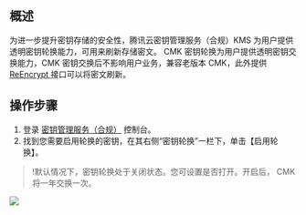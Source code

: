 ## 概述

为进一步提升密钥存储的安全性，腾讯云密钥管理服务（合规）KMS 为用户提供透明密钥轮换能力，可用来刷新存储密文。
CMK 密钥轮换为用户提供透明密钥交换能力，CMK 密钥交换后不影响用户业务，兼容老版本 CMK，此外提供 [ReEncrypt ](https://cloud.tencent.com/document/product/573/34414)接口可以将密文刷新。





## 操作步骤

1. 登录 [密钥管理服务（合规）](https://console.cloud.tencent.com/kms2) 控制台。
2. 找到您需要启用轮换的密钥，在其右侧“密钥轮换”一栏下，单击【启用轮换】。
>!默认情况下，密钥轮换处于关闭状态。您可设置是否打开。开启后， CMK 将一年交换一次。
>
![](https://main.qcloudimg.com/raw/8a5cb74ec67cf6fca540c86a3e62300c.jpg)
